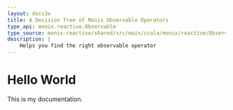 ```yaml
---
layout: docs3x
title: A Decision Tree of Monix Observable Operators
type_api: monix.reactive.Observable
type_source: monix-reactive/shared/src/main/scala/monix/reactive/Observable.scala
description: |
    Helps you find the right observable operator
---
```


# Hello World
This is my documentation.
